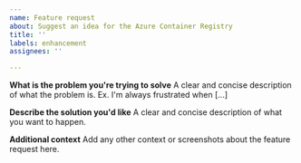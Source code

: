 ```yaml
---
name: Feature request
about: Suggest an idea for the Azure Container Registry
title: ''
labels: enhancement
assignees: ''

---
```


**What is the problem you're trying to solve**
A clear and concise description of what the problem is. Ex. I'm always frustrated when [...]

**Describe the solution you'd like**
A clear and concise description of what you want to happen.

**Additional context**
Add any other context or screenshots about the feature request here.